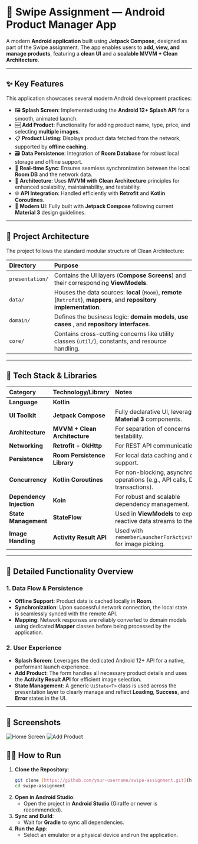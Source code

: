 # 📱 Swipe Assignment — Android Product Manager App

A modern **Android application** built using **Jetpack Compose**, designed as part of the Swipe assignment. The app enables users to **add, view, and manage products**, featuring a **clean UI** and a **scalable MVVM + Clean Architecture**.

---

## ✨ Key Features

This application showcases several modern Android development practices:

* 🖼️ **Splash Screen**: Implemented using the **Android 12+ Splash API** for a smooth, animated launch.
* 🆕 **Add Product**: Functionality for adding product name, type, price, and selecting **multiple images**.
* 📋 **Product Listing**: Displays product data fetched from the network, supported by **offline caching**.
* 🗃️ **Data Persistence**: Integration of **Room Database** for robust local storage and offline support.
* 🔄 **Real-time Sync**: Ensures seamless synchronization between the local **Room DB** and the network data.
* 🧭 **Architecture**: Uses **MVVM with Clean Architecture** principles for enhanced scalability, maintainability, and testability.
* 🌐 **API Integration**: Handled efficiently with **Retrofit** and **Kotlin Coroutines**.
* 🧰 **Modern UI**: Fully built with **Jetpack Compose** following current **Material 3** design guidelines.

---

## 🧭 Project Architecture

The project follows the standard modular structure of Clean Architecture:

| Directory | Purpose |
| :--- | :--- |
| `presentation/` | Contains the UI layers (**Compose Screens**) and their corresponding **ViewModels**. |
| `data/` | Houses the data sources: **local** (`Room`), **remote** (`Retrofit`), **mappers**, and **repository implementation**. |
| `domain/` | Defines the business logic: **domain models**, **use cases** , and **repository interfaces**. |
| `core/` | Contains cross-cutting concerns like utility classes (`util/`), constants, and resource handling. |

---

## 🧪 Tech Stack & Libraries

| Category | Technology/Library | Notes |
| :--- | :--- | :--- |
| **Language** | **Kotlin** | |
| **UI Toolkit** | **Jetpack Compose** | Fully declarative UI, leveraging **Material 3** components. |
| **Architecture** | **MVVM + Clean Architecture** | For separation of concerns and testability. |
| **Networking** | **Retrofit** + **OkHttp** | For REST API communication. |
| **Persistence** | **Room Persistence Library** | For local data caching and offline support. |
| **Concurrency** | **Kotlin Coroutines** | For non-blocking, asynchronous operations (e.g., API calls, DB transactions). |
| **Dependency Injection** | **Koin** | For robust and scalable dependency management. |
| **State Management** | **StateFlow** | Used in **ViewModels** to expose reactive data streams to the UI. |
| **Image Handling** | **Activity Result API** | Used with `rememberLauncherForActivityResult` for image picking. |

---

## 🧰 Detailed Functionality Overview

### 1. Data Flow & Persistence
* **Offline Support**: Product data is cached locally in **Room**.
* **Synchronization**: Upon successful network connection, the local state is seamlessly synced with the remote API.
* **Mapping**: Network responses are reliably converted to domain models using dedicated **Mapper** classes before being processed by the application.

### 2. User Experience
* **Splash Screen**: Leverages the dedicated Android 12+ API for a native, performant launch experience.
* **Add Product**: The form handles all necessary product details and uses the **Activity Result API** for efficient image selection.
* **State Management**: A generic `UiState<T>` class is used across the presentation layer to clearly manage and reflect **Loading**, **Success**, and **Error** states in the UI.

---

## 📸 Screenshots

![Home Screen](./images/home.png)
![Add Product](./images/addproduct.png)

## 🧑‍💻 How to Run

1.  **Clone the Repository**:
    ```bash
    git clone [https://github.com/your-username/swipe-assignment.git](https://github.com/your-username/swipe-assignment.git)
    cd swipe-assignment
    ```
2.  **Open in Android Studio**:
    * Open the project in **Android Studio** (Giraffe or newer is recommended).
3.  **Sync and Build**:
    * Wait for **Gradle** to sync all dependencies.
4.  **Run the App**:
    * Select an emulator or a physical device and run the application.
